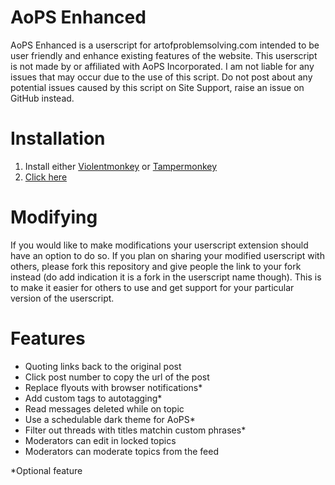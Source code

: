 # AoPS Enhanced
AoPS Enhanced is a userscript for artofproblemsolving.com intended to be user friendly and enhance existing features of the website. This userscript is not made by or affiliated with AoPS Incorporated. I am not liable for any issues that may occur due to the use of this script. Do not post about any potential issues caused by this script on Site Support, raise an issue on GitHub instead.

# Installation

1. Install either <a href='https://violentmonkey.github.io/get-it/'>Violentmonkey</a> or <a href='https://www.tampermonkey.net/'>Tampermonkey</a>
2. <a href='https://github.com/epiccakeking/aops-enhanced/raw/master/aopsenhanced.user.js'>Click here</a>

# Modifying

If you would like to make modifications your userscript extension should have an option to do so. If you plan on sharing your modified userscript with  others, please fork this repository and give people the link to your fork instead (do add indication it is a fork in the userscript name though). This is to make it easier for others to use and get support for your particular version of the userscript.

# Features

- Quoting links back to the original post
- Click post number to copy the url of the post
- Replace flyouts with browser notifications\*
- Add custom tags to autotagging\*
- Read messages deleted while on topic
- Use a schedulable dark theme for AoPS\*
- Filter out threads with titles matchin custom phrases\*
- Moderators can edit in locked topics
- Moderators can moderate topics from the feed

*Optional feature

